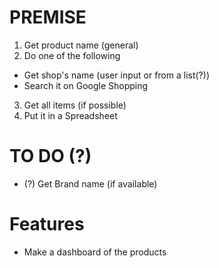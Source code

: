 # PREMISE
1. Get product name (general)
2. Do one of the following
 - Get shop's name (user input or from a list(?))
 - Search it on Google Shopping
3. Get all items (if possible)
4. Put it in a Spreadsheet

# TO DO (?)
 - (?) Get Brand name (if available)

# Features
 - Make a dashboard of the products
